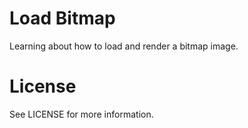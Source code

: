 # Load Bitmap
Learning about how to load and render a bitmap image.

# License
See LICENSE for more information.
